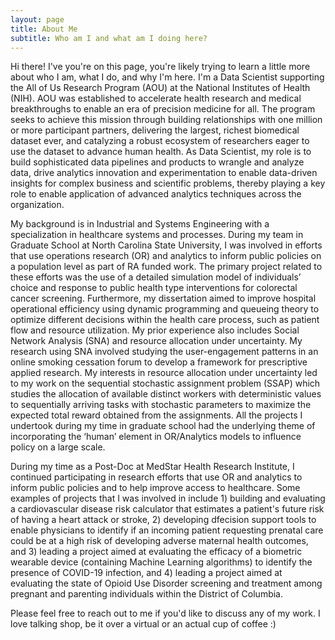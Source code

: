 ```yaml
---
layout: page
title: About Me
subtitle: Who am I and what am I doing here?
---
```


Hi there! I've you're on this page, you're likely trying to learn a little more about who I am, what I do, and why I'm here. I'm a Data Scientist supporting the All of Us Research Program (AOU) at the National Institutes of Health (NIH). AOU was established to accelerate health research and medical breakthroughs to enable an era of precision medicine for all. The program seeks to achieve this mission through building relationships with one million or more participant partners, delivering the largest, richest biomedical dataset ever, and catalyzing a robust ecosystem of researchers eager to use the dataset to advance human health. As Data Scientist, my role is to build sophisticated data pipelines and products to wrangle and analyze data, drive analytics innovation and experimentation to enable data-driven insights for complex business and scientific problems, thereby playing a key role to enable application of advanced analytics techniques across the organization.

My background is in Industrial and Systems Engineering with a specialization in healthcare systems and processes. During my team in Graduate School at North Carolina State University, I was involved in efforts that use operations research (OR) and analytics to inform public policies on a population level as part of RA funded work. The primary project related to these efforts was the use of a detailed simulation model of individuals’ choice and response to public health type interventions for colorectal cancer screening. Furthermore, my dissertation aimed to improve hospital operational efficiency using dynamic programming and queueing theory to optimize different decisions within the health care process, such as patient flow and resource utilization. My prior experience also includes Social Network Analysis (SNA) and resource allocation under uncertainty. My research using SNA involved studying the user-engagement patterns in an online smoking cessation forum to develop a framework for prescriptive applied research. My interests in resource allocation under uncertainty led to my work on the sequential stochastic assignment problem (SSAP) which studies the allocation of available distinct workers with deterministic values to sequentially arriving tasks with stochastic parameters to maximize the expected total reward obtained from the assignments. All the projects I undertook during my time in graduate school had the underlying theme of incorporating the ‘human’ element in OR/Analytics models to influence policy on a large scale.

During my time as a Post-Doc at MedStar Health Research Institute, I continued participating in research efforts that use OR and analytics to inform public policies and to help improve access to healthcare. Some examples of projects that I was involved in include 1) building and evaluating a cardiovascular disease risk calculator that estimates a patient's future risk of having a heart attack or stroke, 2) developing dfecision support tools to enable physicians to identify if an incoming patient requesting prenatal care could be at a high risk of developing adverse maternal health outcomes, and 3) leading a project aimed at evaluating the efficacy of a biometric wearable device (containing Machine Learning algorithms) to identify the presence of COVID-19 infection, and 4) leading a project aimed at evaluating the state of Opioid Use Disorder screening and treatment among pregnant and parenting individuals within the District of Columbia.

Please feel free to reach out to me if you'd like to discuss any of my work. I love talking shop, be it over a virtual or an actual cup of coffee :)